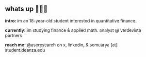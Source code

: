 ## whats up 🙋🏽‍♂️

**intro:** im an 18-year-old student interested in quantitative finance.

**currently:** im studying finance & applied math. analyst @ verdevista partners

**reach me:** @aseresearch on x, linkedin, & somuarya [at] student.deanza.edu
